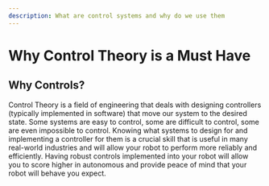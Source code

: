 ```yaml
---
description: What are control systems and why do we use them
---
```


# Why Control Theory is a Must Have

## Why Controls?

Control Theory is a field of engineering that deals with designing controllers \(typically implemented in software\) that move our system to the desired state. Some systems are easy to control, some are difficult to control, some are even impossible to control. Knowing what systems to design for and implementing a controller for them is a crucial skill that is useful in many real-world industries and will allow your robot to perform more reliably and efficiently. Having robust controls implemented into your robot will allow you to score higher in autonomous and provide peace of mind that your robot will behave you expect.



